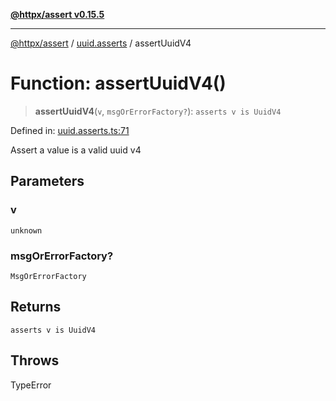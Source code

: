 [**@httpx/assert v0.15.5**](../../README.md)

***

[@httpx/assert](../../README.md) / [uuid.asserts](../README.md) / assertUuidV4

# Function: assertUuidV4()

> **assertUuidV4**(`v`, `msgOrErrorFactory?`): `asserts v is UuidV4`

Defined in: [uuid.asserts.ts:71](https://github.com/belgattitude/httpx/blob/7903e9ebf18607df55b9a2972c85cfc54f82587a/packages/assert/src/uuid.asserts.ts#L71)

Assert a value is a valid uuid v4

## Parameters

### v

`unknown`

### msgOrErrorFactory?

`MsgOrErrorFactory`

## Returns

`asserts v is UuidV4`

## Throws

TypeError
